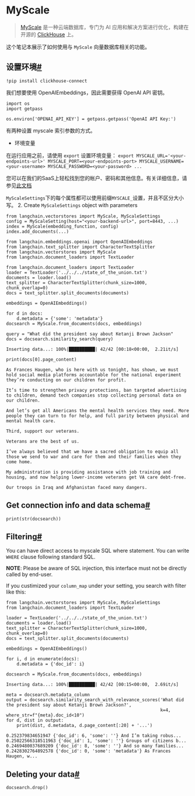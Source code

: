 MyScale
===

> 
> [MyScale](https://docs.myscale.com/zh/overview/) 是一种云端数据库，专门为 AI 应用和解决方案进行优化，构建在开源的 [ClickHouse](https://github.com/ClickHouse/ClickHouse) 上。
> 
> 
> 

这个笔记本展示了如何使用与 `MyScale` 向量数据库相关的功能。

设置环境[#](#setting-up-envrionments "跳转到这个标题的链接")
----------------------------------------------

```
!pip install clickhouse-connect

```

我们想要使用 OpenAIEmbeddings，因此需要获得 OpenAI API 密钥。

```
import os
import getpass

os.environ['OPENAI_API_KEY'] = getpass.getpass('OpenAI API Key:')

```

有两种设置 myscale 索引参数的方式。

- 环境变量

在运行应用之前，请使用 `export` 设置环境变量：
`export MYSCALE_URL='<your-endpoints-url>' MYSCALE_PORT=<your-endpoints-port> MYSCALE_USERNAME=<your-username> MYSCALE_PASSWORD=<your-password> ...`

您可以在我们的SaaS上轻松找到您的帐户、密码和其他信息。有关详细信息，请参见[此文档](https://docs.myscale.com/en/cluster-management/)

`MyScaleSettings`下的每个属性都可以使用前缀`MYSCALE_`设置，并且不区分大小写。
2. Create `MyScaleSettings` object with parameters

```
from langchain.vectorstores import MyScale, MyScaleSettings
config = MyScaleSetting(host="<your-backend-url>", port=8443, ...)
index = MyScale(embedding_function, config)
index.add_documents(...)

```

```
from langchain.embeddings.openai import OpenAIEmbeddings
from langchain.text_splitter import CharacterTextSplitter
from langchain.vectorstores import MyScale
from langchain.document_loaders import TextLoader

```

```
from langchain.document_loaders import TextLoader
loader = TextLoader('../../../state_of_the_union.txt')
documents = loader.load()
text_splitter = CharacterTextSplitter(chunk_size=1000, chunk_overlap=0)
docs = text_splitter.split_documents(documents)

embeddings = OpenAIEmbeddings()

```

```
for d in docs:
    d.metadata = {'some': 'metadata'}
docsearch = MyScale.from_documents(docs, embeddings)

query = "What did the president say about Ketanji Brown Jackson"
docs = docsearch.similarity_search(query)

```

```
Inserting data...: 100%|██████████| 42/42 [00:18<00:00,  2.21it/s]

```

```
print(docs[0].page_content)

```

```
As Frances Haugen, who is here with us tonight, has shown, we must hold social media platforms accountable for the national experiment they’re conducting on our children for profit. 

It’s time to strengthen privacy protections, ban targeted advertising to children, demand tech companies stop collecting personal data on our children. 

And let’s get all Americans the mental health services they need. More people they can turn to for help, and full parity between physical and mental health care. 

Third, support our veterans. 

Veterans are the best of us. 

I’ve always believed that we have a sacred obligation to equip all those we send to war and care for them and their families when they come home. 

My administration is providing assistance with job training and housing, and now helping lower-income veterans get VA care debt-free.  

Our troops in Iraq and Afghanistan faced many dangers.

```

Get connection info and data schema[#](#get-connection-info-and-data-schema "Permalink to this headline")
---------------------------------------------------------------------------------------------------------

```
print(str(docsearch))

```

Filtering[#](#filtering "Permalink to this headline")
-----------------------------------------------------

You can have direct access to myscale SQL where statement. You can write `WHERE` clause following standard SQL.

**NOTE**: Please be aware of SQL injection, this interface must not be directly called by end-user.

If you custimized your `column_map` under your setting, you search with filter like this:

```
from langchain.vectorstores import MyScale, MyScaleSettings
from langchain.document_loaders import TextLoader

loader = TextLoader('../../../state_of_the_union.txt')
documents = loader.load()
text_splitter = CharacterTextSplitter(chunk_size=1000, chunk_overlap=0)
docs = text_splitter.split_documents(documents)

embeddings = OpenAIEmbeddings()

for i, d in enumerate(docs):
    d.metadata = {'doc_id': i}

docsearch = MyScale.from_documents(docs, embeddings)

```

```
Inserting data...: 100%|██████████| 42/42 [00:15<00:00,  2.69it/s]

```

```
meta = docsearch.metadata_column
output = docsearch.similarity_search_with_relevance_scores('What did the president say about Ketanji Brown Jackson?', 
                                                           k=4, where_str=f"{meta}.doc_id<10")
for d, dist in output:
    print(dist, d.metadata, d.page_content[:20] + '...')

```

```
0.252379834651947 {'doc_id': 6, 'some': ''} And I’m taking robus...
0.25022566318511963 {'doc_id': 1, 'some': ''} Groups of citizens b...
0.2469480037689209 {'doc_id': 8, 'some': ''} And so many families...
0.2428302764892578 {'doc_id': 0, 'some': 'metadata'} As Frances Haugen, w...

```

Deleting your data[#](#deleting-your-data "Permalink to this headline")
-----------------------------------------------------------------------

```
docsearch.drop()

```


